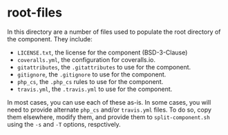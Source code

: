 root-files
==========

In this directory are a number of files used to populate the root directory of
the component. They include:

- `LICENSE.txt`, the license for the component (BSD-3-Clause)
- `coveralls.yml`, the configuration for coveralls.io.
- `gitattributes`, the `.gitattributes` to use for the component.
- `gitignore`, the `.gitignore` to use for the component.
- `php_cs`, the `.php_cs` rules to use for the component.
- `travis.yml`, the `.travis.yml` to use for the component.

In most cases, you can use each of these as-is. In some cases, you will need to
provide alternate `php_cs` and/or `travis.yml` files. To do so, copy them
elsewhere, modify them, and provide them to `split-component.sh` using the `-s`
and `-T` options, respctively.
